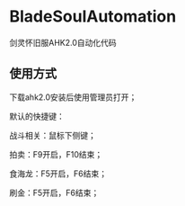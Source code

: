 # BladeSoulAutomation
剑灵怀旧服AHK2.0自动化代码

## 使用方式

下载ahk2.0安装后使用管理员打开；


默认的快捷键：

战斗相关：鼠标下侧键；

拍卖：F9开启，F10结束；

食海龙：F5开启，F6结束；

刷金：F5开启，F6结束；